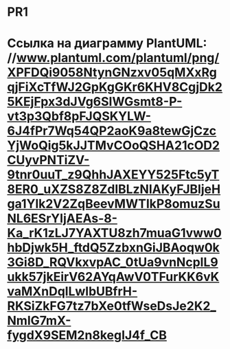 # PR1
# Ссылка на диаграмму PlantUML: //www.plantuml.com/plantuml/png/XPFDQi9058NtynGNzxv05qMXxRgqjFiXcTfWJ2GpKgGKr6KHV8CgjDk25KEjFpx3dJVg6SIWGsmt8-P-vt3p3Qbf8pFJQSKYLW-6J4fPr7Wq54QP2aoK9a8tewGjCzcYjWoQig5kJJTMvCOoQSHA21cOD2CUyvPNTiZV-9tnr0uuT_z9QhhJAXEYY525Ftc5yT8ER0_uXZS8Z8ZdlBLzNlAKyFJBljeHga1Ylk2V2ZqBeevMWTIkP8omuzSuNL6ESrYIjAEAs-8-Ka_rK1zLJ7YAXTU8zh7muaG1vww0hbDjwk5H_ftdQ5ZzbxnGiJBAoqw0k3Gi8D_RQVkxvpAC_0tUa9vnNcplL9ukk57jkEirV62AYqAwV0TFurKK6vKvaMXnDqlLwlbUBfrH-RKSiZkFG7tz7bXe0tfWseDsJe2K2_NmlG7mX-fygdX9SEM2n8kegIJ4f_CB
